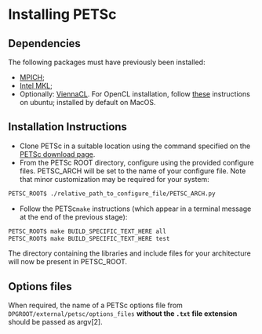 # Installing PETSc

## Dependencies

The following packages must have previously been installed:
- [MPICH](https://www.mpich.org/);
- [Intel MKL](https://software.intel.com/en-us/mkl);
- Optionally: [ViennaCL](http://viennacl.sourceforge.net). For OpenCL installation, follow
  [these](https://askubuntu.com/a/850594) instructions on ubuntu; installed by default on MacOS.

## Installation Instructions

- Clone PETSc in a suitable location using the command specified on the
  [PETSc download page][PETSc_download].
- From the PETSc ROOT directory, configure using the provided configure files. PETSC_ARCH will be
  set to the name of your configure file. Note that minor customization may be required for your
  system:

```sh
PETSC_ROOT$ ./relative_path_to_configure_file/PETSC_ARCH.py
```

- Follow the PETSc`make` instructions (which appear in a terminal message at the end of the previous
  stage):

```sh
PETSC_ROOT$ make BUILD_SPECIFIC_TEXT_HERE all
PETSC_ROOT$ make BUILD_SPECIFIC_TEXT_HERE test
```

The directory containing the libraries and include files for your architecture will now be present
in PETSC_ROOT.

## Options files

When required, the name of a PETSc options file from ```DPGROOT/external/petsc/options_files```
**without the `.txt` file extension** should be passed as argv[2].

[PETSc_download]: https://www.mcs.anl.gov/petsc/download/index.html
